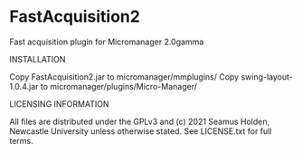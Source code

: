 # FastAcquisition2
 Fast acquisition plugin for Micromanager 2.0gamma
 
INSTALLATION

Copy FastAcquisition2.jar to micromanager/mmplugins/
Copy swing-layout-1.0.4.jar to micromanager/plugins/Micro-Manager/

LICENSING INFORMATION

All files are distributed under the GPLv3 and (c) 2021 Seamus Holden, Newcastle University unless otherwise stated. See LICENSE.txt for full terms.
